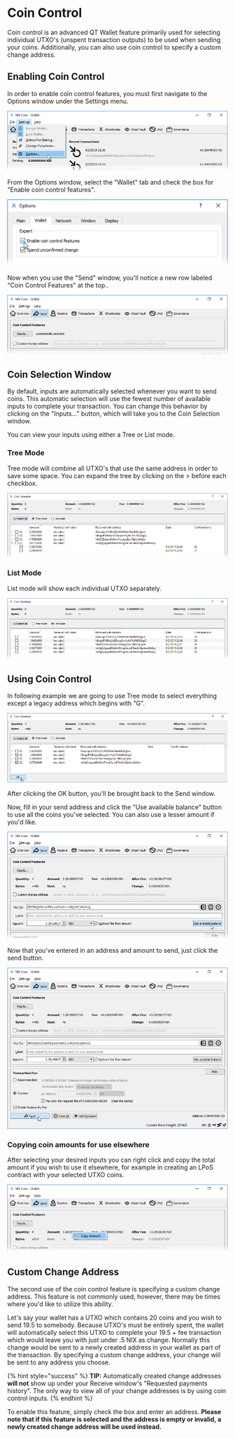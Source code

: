 # Coin Control

Coin control is an advanced QT Wallet feature primarily used for selecting individual UTXO's \(unspent transaction outputs\) to be used when sending your coins. Additionally, you can also use coin control to specify a custom change address.

## Enabling Coin Control

In order to enable coin control features, you must first navigate to the Options window under the Settings menu.

![Select &quot;Options...&quot; from the Settings menu](../.gitbook/assets/qt-settings-options.png)

From the Options window, select the "Wallet" tab and check the box for "Enable coin control features".

![Check the box for &quot;Enable coin control features&quot;](../.gitbook/assets/qt-enable-coin-control.png)

Now when you use the "Send" window, you'll notice a new row labeled "Coin Control Features" at the top..

![QT Wallet Coin Control Features](../.gitbook/assets/qt-coin-control-features.png)

## Coin Selection Window

By default, inputs are automatically selected whenever you want to send coins. This automatic selection will use the fewest number of available inputs to complete your transaction. You can change this behavior by clicking on the "Inputs..." button, which will take you to the Coin Selection window. 

You can view your inputs using either a Tree or List mode. 

### Tree Mode

Tree mode will combine all UTXO's that use the same address in order to save some space. You can expand the tree by clicking on the &gt; before each checkbox.

![Coin Selection Tree View](../.gitbook/assets/qt-coin-selection-tree.png)

### List Mode

List mode will show each individual UTXO separately. 

![Coin Selection List View](../.gitbook/assets/qt-coin-selection-list.png)

## Using Coin Control

In following example we are going to use Tree mode to select everything except a legacy address which begins with "G".

![Select the UTXO&apos;s you want to use](../.gitbook/assets/qt-coin-selection.png)

After clicking the OK button, you'll be brought back to the Send window.

Now, fill in your send address and click the "Use available balance" button to use all the coins you've selected. You can also use a lesser amount if you'd like.

![Click the &quot;Use available balance&quot; Button to use the entire amount of selected UTXO&apos;s](../.gitbook/assets/qt-coin-control-use-avail-bal.png)

Now that you've entered in an address and amount to send, just click the send button.

![Click the &quot;Send&quot; button to send your selected coins](../.gitbook/assets/qt-coin-control-send.png)

### Copying coin amounts for use elsewhere

After selecting your desired inputs you can right click and copy the total amount if you wish to use it elsewhere, for example in creating an LPoS contract with your selected UTXO coins.

![Alternative method of copying the UTXO coin amount](../.gitbook/assets/qt-coin-control-right-click-amt.png)

## Custom Change Address

The second use of the coin control feature is specifying a custom change address. This feature is not commonly used, however, there may be times where you'd like to utilize this ability.

Let's say your wallet has a UTXO which contains 20 coins and you wish to send 19.5 to somebody. Because UTXO's must be entirely spent, the wallet will automatically select this UTXO to complete your 19.5 + fee transaction which would leave you with just under .5 NIX as change. Normally this change would be sent to a newly created address in your wallet as part of the transaction. By specifying a custom change address, your change will be sent to any address you choose. 

{% hint style="success" %}
**TIP:** Automatically created change addresses **will not** show up under your Receive window's "Requested payments history". The only way to view all of your change addresses is by using coin control inputs.
{% endhint %}

To enable this feature, simply check the box and enter an address. **Please note that if this feature is selected and the address is empty or invalid, a newly created change address will be used instead.**

